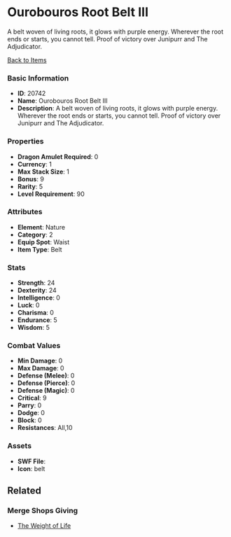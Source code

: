 # Ourobouros Root Belt III

A belt woven of living roots, it glows with purple energy. Wherever the root ends or starts, you cannot tell. Proof of victory over Junipurr and The Adjudicator.

[Back to Items](../items.md)

### Basic Information

- **ID**: 20742
- **Name**: Ourobouros Root Belt III
- **Description**: A belt woven of living roots, it glows with purple energy. Wherever the root ends or starts, you cannot tell. Proof of victory over Junipurr and The Adjudicator.

### Properties

- **Dragon Amulet Required**: 0
- **Currency**: 1
- **Max Stack Size**: 1
- **Bonus**: 9
- **Rarity**: 5
- **Level Requirement**: 90

### Attributes

- **Element**: Nature
- **Category**: 2
- **Equip Spot**: Waist
- **Item Type**: Belt

### Stats

- **Strength**: 24
- **Dexterity**: 24
- **Intelligence**: 0
- **Luck**: 0
- **Charisma**: 0
- **Endurance**: 5
- **Wisdom**: 5

### Combat Values

- **Min Damage**: 0
- **Max Damage**: 0
- **Defense (Melee)**: 0
- **Defense (Pierce)**: 0
- **Defense (Magic)**: 0
- **Critical**: 9
- **Parry**: 0
- **Dodge**: 0
- **Block**: 0
- **Resistances**: All,10

### Assets

- **SWF File**: 
- **Icon**: belt

## Related

### Merge Shops Giving

- [The Weight of Life](../merge-shops/361-the-weight-of-life.md)

